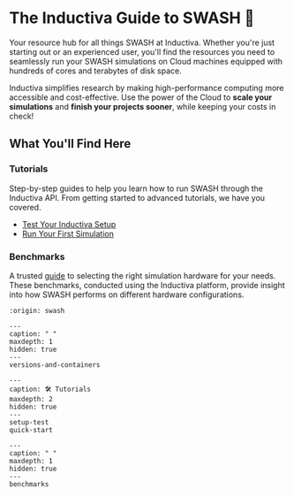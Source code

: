 # The Inductiva Guide to SWASH 🌊

Your resource hub for all things SWASH at Inductiva. Whether you're just starting out or an experienced user, you'll find the resources you need to seamlessly run your SWASH simulations on Cloud machines equipped with hundreds of cores and terabytes of disk space.

Inductiva simplifies research by making high-performance computing more accessible and cost-effective. Use the power of the Cloud to **scale your simulations** and **finish your projects sooner**, while keeping your costs in check!

## What You'll Find Here

### Tutorials
Step-by-step guides to help you learn how to run SWASH through the Inductiva API. From getting started to advanced tutorials, we have you covered.

- [Test Your Inductiva Setup](setup-test)
- [Run Your First Simulation](quick-start)

### Benchmarks
A trusted [guide](benchmarks) to selecting the right simulation hardware for your needs. These benchmarks, conducted using the Inductiva platform, provide insight into how SWASH performs on different hardware configurations.

```{banner}
:origin: swash
```

```{toctree}
---
caption: " "
maxdepth: 1
hidden: true
---
versions-and-containers
```

```{toctree}
---
caption: 🛠️ Tutorials
maxdepth: 2
hidden: true
---
setup-test
quick-start
```

```{toctree}
---
caption: " "
maxdepth: 1
hidden: true
---
benchmarks
```
